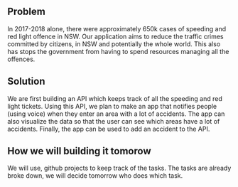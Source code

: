 ## Problem
In 2017-2018 alone, there were approximately 650k cases of speeding and red light offence in NSW. Our application aims to reduce the traffic crimes committed by citizens, in NSW and potentially the whole world. This also has stops the  government from having to spend resources managing all the offences.

## Solution
We are first building an API which keeps track of all the speeding and red light tickets. Using this API, we plan to make an app that notifies people (using voice) when they enter an area with a lot of accidents. The app can also visualize the data so that the user can see which areas have a lot of accidents. Finally, the app can be used to add an accident to the API.

## How we will building it tomorow
We will use, github projects to keep track of the tasks. The tasks are already broke down, we will decide tomorrow who does which task. 
